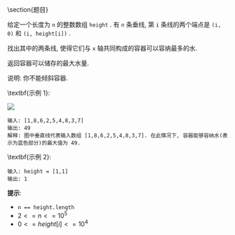 \section{题目}

给定一个长度为 `n` 的整数数组 `height` . 有 `n` 条垂线, 第 `i` 条线的两个端点是 `(i, 0)` 和 `(i, height[i])` . 

找出其中的两条线, 使得它们与 `x` 轴共同构成的容器可以容纳最多的水. 

返回容器可以储存的最大水量. 

说明: 你不能倾斜容器. 

\textbf{示例 1}: 

![](images/11-1.jpg)

```
输入: [1,8,6,2,5,4,8,3,7]
输出: 49 
解释: 图中垂直线代表输入数组 [1,8,6,2,5,4,8,3,7]. 在此情况下, 容器能够容纳水(表示为蓝色部分)的最大值为 49. 
```

\textbf{示例 2}: 

```
输入: height = [1,1]
输出: 1
```

**提示**: 

- `n == height.length`
- $2 <= n <= 10^5$
- $0 <= height[i] <= 10^4$